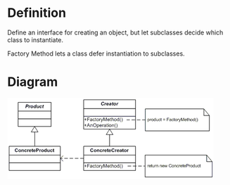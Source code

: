 # Definition
Define an interface for creating an object, but let subclasses decide which class to instantiate. 

Factory Method lets a class defer instantiation to subclasses.

# Diagram
![Factory Method](uml-diagram.gif)
